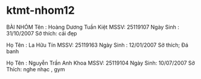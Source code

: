 # ktmt-nhom12
BÀI NHÓM
Tên : Hoàng Dương Tuần Kiệt
MSSV: 25119107
Ngày Sinh : 31/10/2007
Sở thích: cái đẹp

Họ Tên : La Hữu Tín
MSSV: 25119163
Ngày Sinh : 12/01/2007
Sở thích; Đá banh

Họ Tên : Nguyễn Trần Anh Khoa
MSSV: 25119104
Ngày Sinh: 10/07/2007
Sở Thích: nghe nhạc , gym

